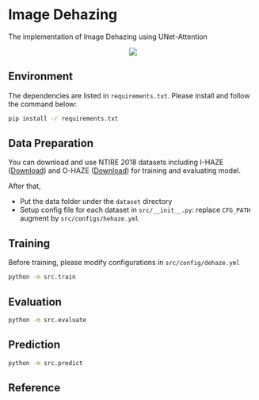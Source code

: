 # Image Dehazing

The implementation of Image Dehazing using UNet-Attention

<p align="center">
    <image src="images/attention_unet.jpg">
</p>


## Environment
The dependencies are listed in `requirements.txt`. Please install and follow the command below:

```bash
pip install -r requirements.txt
```

## Data Preparation
You can download and use NTIRE 2018 datasets including I-HAZE ([Download](http://www.vision.ee.ethz.ch/ntire18/i-haze/)) and O-HAZE ([Download](http://www.vision.ee.ethz.ch/ntire18/o-haze/)) for training and evaluating model. 

After that,
+ Put the data folder under the `dataset` directory
+ Setup config file for each dataset in `src/__init__.py`: replace `CFG_PATH` augment by `src/configs/hehaze.yml`

## Training
Before training, please modify configurations in `src/config/dehaze.yml`
```bash
python -m src.train
```

## Evaluation
```bash
python -m src.evaluate
```


## Prediction
```bash
python -m src.predict
```


## Reference

